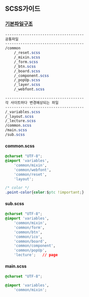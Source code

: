 ## SCSS가이드

### [기본파일구조](https://github.com/leehyemimi/work/tree/master/template/assets/css)

```css
------------------------------------
공통파일
------------------------------------
/common 
    /_reset.scss
    /_mixin.scss
    /_form.scss
    /_btn.scss
    /_board.scss
    /_component.scss
    /_popUp.scss
    /_layer.scss
    /_webfont.scss	

------------------------------------
각 사이트마다 변경예상되는 파일
------------------------------------
/_variables.scss
/_layout.scss
/_lecture.scss
/common.scss
/main.scss
/sub.scss
```



#### common.scss

```css
@charset "UTF-8";
@import 'variables',
    'common/mixin',
    'common/webfont',
    'common/reset',
    'layout';

/* color */
.point-color{color:$ptc !important;}
```



#### sub.scss

```css
@charset "UTF-8";
@import 'variables',
    'common/mixin',
    'common/form',
    'common/btn',
    'common/ico',
    'common/board',
    'common/component',
    'common/popUp',
    'lecture';   // page
```



#### main.scss

```css
@charset "UTF-8";

@import 'variables',
    'common/mixin';
```

